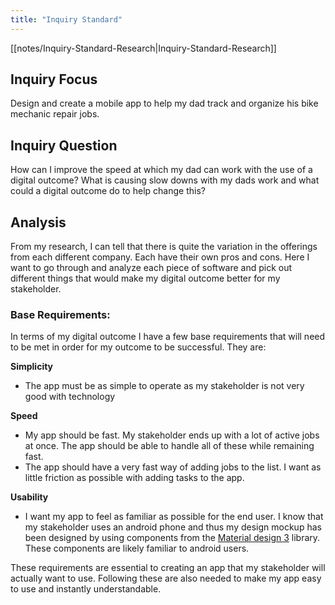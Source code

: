 ```yaml
---
title: "Inquiry Standard"
---
```


[[notes/Inquiry-Standard-Research|Inquiry-Standard-Research]]

## Inquiry Focus
Design and create a mobile app to help my dad track and organize his bike mechanic repair jobs.

## Inquiry Question
How can I improve the speed at which my dad can work with the use of a digital outcome? What is causing slow downs with my dads work and what could a digital outcome do to help change this?

## Analysis
From my research, I can tell that there is quite the variation in the offerings from each different company. Each have their own pros and cons. Here I want to go through and analyze each piece of software and pick out different things that would make my digital outcome better for my stakeholder.

### Base Requirements:
In terms of my digital outcome I have a few base requirements that will need to be met in order for my outcome to be successful. They are:

**Simplicity**
- The app must be as simple to operate as my stakeholder is not very good with technology

**Speed**
- My app should be fast. My stakeholder ends up with a lot of active jobs at once. The app should be able to handle all of these while remaining fast.
- The app should have a very fast way of adding jobs to the list. I want as little friction as possible with adding tasks to the app.

**Usability**
- I want my app to feel as familiar as possible for the end user. I know that my stakeholder uses an android phone and thus my design mockup has been designed by using components from the [Material design 3](https://m3.material.io/) library. These components are likely familiar to android users.

These requirements are essential to creating an app that my stakeholder will actually want to use. Following these are also needed to make my app easy to use and instantly understandable.
